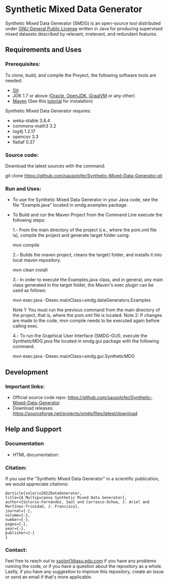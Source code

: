 # Synthetic Mixed Data Generator

Synthetic Mixed Data Generator (SMDG) is an open-source tool distributed under [GNU General Public License](http://www.gnu.org/licenses/gpl.html) written in Java for producing supervised mixed datasets described by relevant, irrelevant, and redundant features.

## Requirements and Uses

### Prerequisites:
To clone, build, and compile the Proyect, the following software tools are needed:

* [Git](https://git-scm.com/downloads) 
* JDK 1.7 or above ([Oracle, ](https://www.oracle.com/java/technologies/downloads/#java8)[OpenJDK, ](https://adoptopenjdk.net/)[GraalVM](https://www.graalvm.org/java/quickstart/) or any other) 
* [Maven](http://maven.apache.org/download.cgi#Installation) (See this [tutorial](https://maven.apache.org/install.html) for instalation)

Synthetic Mixed Data Generator requires:
* weka-stable 3.8.4
* commons-math3 3.2
* log4j 1.2.17
* opencsv 3.3
* flatlaf 0.37

### Source code:
Download the latest sources with the command:

git clone https://github.com/sausolofer/Synthetic-Mixed-Data-Generator.git

### Run and Uses:
* To use the Synthetic Mixed Data Generator in your Java code, see the file "Example.java" located in smdg.examples package.

* To Build and run the Maven Project from the Command Line execute the following steps:

    1.- From the main directory of the project (i.e., where the pom.xml file is), compile the project and generate target folder using:
    
    mvn compile
   
    2.- Builds the maven project, cleans the target/ folder, and installs it into local maven repository.
    
    mvn clean install

    3.- In order to execute the Examples.java class, and in general, any main class generated in the target folder, the  Maven's exec plugin can be used as follows:
    
    mvn exec:java -Dexec.mainClass=smdg.dataGenerators.Examples
    
    Note 1: You must run the previous command from the main directory of the project, that is, where the pom.xml file is located.
    Note 2: If changes are made to the code, mvn compile needs to be executed again before calling exec.

    4.- To run the Graphical User Interface (SMDG-GUI), execute the SyntheticMDG.java file located in smdg.gui package with the following command.

    mvn exec:java -Dexec.mainClass=smdg.gui.SyntheticMDG


## Development

### Important links:
* Official source code repo: https://github.com/sausolofer/Synthetic-Mixed-Data-Generator
* Download releases: https://sourceforge.net/projects/smdg/files/latest/download



## Help and Support

### Documentation
* HTML documentation:

### Citation:
If you use the "Synthetic Mixed Data Generator" in a scientific publication, we would appreciate citations: 

    @article{solorio2022DataGenerator,
    title={A Multipurpose Synthetic Mixed Data Generator},
    author={Solorio-Fernández, Saúl and Carrasco-Ochoa, J. Ariel and Martínez-Trinidad, J. Francisco},
    journal={-},
    volume={-},
    number={-},
    pages={-},
    year={-},
    publisher={-}
    }

### Contact:
Feel free to reach out to ssolori1@asu.edu.com if you have any problems running the code, or if you have a question about the repository as a whole. Lastly, if you have any suggestion to improve this repository, create an issue or send an email if that's more applicable.


